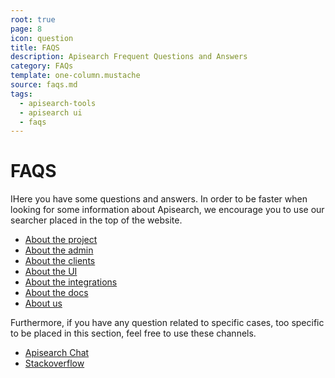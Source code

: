 ```yaml
---
root: true
page: 8
icon: question
title: FAQS
description: Apisearch Frequent Questions and Answers
category: FAQs
template: one-column.mustache
source: faqs.md
tags:
  - apisearch-tools
  - apisearch ui
  - faqs
---
```


# FAQS

IHere you have some questions and answers. In order to be faster when looking
for some information about Apisearch, we encourage you to use our searcher
placed in the top of the website.

- [About the project](faqs/project.html)
- [About the admin](faqs/admin.html)
- [About the clients](faqs/clients.html)
- [About the UI](faqs/ui.html)
- [About the integrations](faqs/integrations.html)
- [About the docs](faqs/docs.html)
- [About us](faqs/us.html)

Furthermore, if you have any question related to specific cases, too specific to
be placed in this section, feel free to use these channels.

- [Apisearch Chat](https://gitter.im/apisearch_io/)
- [Stackoverflow](https://stackoverflow.com/questions/tagged/apisearch)
